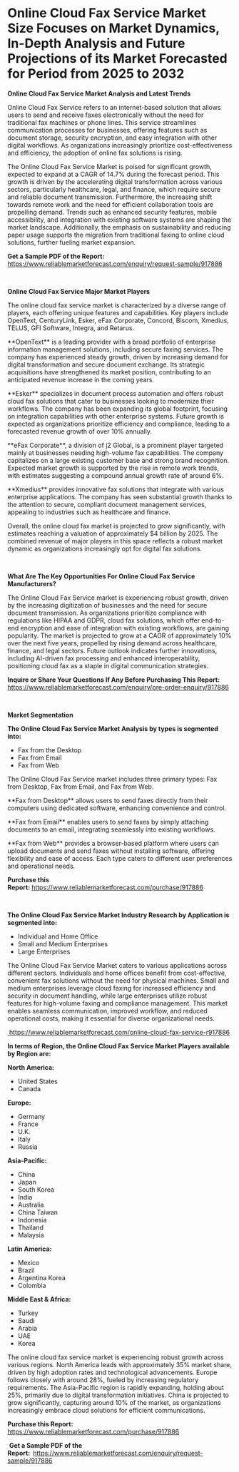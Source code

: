 <p><h1>Online Cloud Fax Service Market Size Focuses on Market Dynamics, In-Depth Analysis and Future Projections of its Market Forecasted for Period from 2025 to 2032</h1></p><p><strong>Online Cloud Fax Service Market Analysis and Latest Trends</strong></p>
<p><p>Online Cloud Fax Service refers to an internet-based solution that allows users to send and receive faxes electronically without the need for traditional fax machines or phone lines. This service streamlines communication processes for businesses, offering features such as document storage, security encryption, and easy integration with other digital workflows. As organizations increasingly prioritize cost-effectiveness and efficiency, the adoption of online fax solutions is rising.</p><p>The Online Cloud Fax Service Market is poised for significant growth, expected to expand at a CAGR of 14.7% during the forecast period. This growth is driven by the accelerating digital transformation across various sectors, particularly healthcare, legal, and finance, which require secure and reliable document transmission. Furthermore, the increasing shift towards remote work and the need for efficient collaboration tools are propelling demand. Trends such as enhanced security features, mobile accessibility, and integration with existing software systems are shaping the market landscape. Additionally, the emphasis on sustainability and reducing paper usage supports the migration from traditional faxing to online cloud solutions, further fueling market expansion.</p></p>
<p><strong>Get a Sample PDF of the Report:&nbsp;</strong> <a href="https://www.reliablemarketforecast.com/enquiry/request-sample/917886?utm_campaign=2450&utm_medium=2&utm_source=Github&utm_content=ia&utm_term=18042025&utm_id=online-cloud-fax-service">https://www.reliablemarketforecast.com/enquiry/request-sample/917886</a></p>
<p>&nbsp;</p>
<p><strong>Online Cloud Fax Service Major Market Players</strong></p>
<p><p>The online cloud fax service market is characterized by a diverse range of players, each offering unique features and capabilities. Key players include OpenText, CenturyLink, Esker, eFax Corporate, Concord, Biscom, Xmedius, TELUS, GFI Software, Integra, and Retarus.</p><p>**OpenText** is a leading provider with a broad portfolio of enterprise information management solutions, including secure faxing services. The company has experienced steady growth, driven by increasing demand for digital transformation and secure document exchange. Its strategic acquisitions have strengthened its market position, contributing to an anticipated revenue increase in the coming years.</p><p>**Esker** specializes in document process automation and offers robust cloud fax solutions that cater to businesses looking to modernize their workflows. The company has been expanding its global footprint, focusing on integration capabilities with other enterprise systems. Future growth is expected as organizations prioritize efficiency and compliance, leading to a forecasted revenue growth of over 10% annually.</p><p>**eFax Corporate**, a division of j2 Global, is a prominent player targeted mainly at businesses needing high-volume fax capabilities. The company capitalizes on a large existing customer base and strong brand recognition. Expected market growth is supported by the rise in remote work trends, with estimates suggesting a compound annual growth rate of around 6%.</p><p>**Xmedius** provides innovative fax solutions that integrate with various enterprise applications. The company has seen substantial growth thanks to the attention to secure, compliant document management services, appealing to industries such as healthcare and finance.</p><p>Overall, the online cloud fax market is projected to grow significantly, with estimates reaching a valuation of approximately $4 billion by 2025. The combined revenue of major players in this space reflects a robust market dynamic as organizations increasingly opt for digital fax solutions.</p></p>
<p>&nbsp;</p>
<p><strong>What Are The Key Opportunities For Online Cloud Fax Service Manufacturers?</strong></p>
<p><p>The Online Cloud Fax Service market is experiencing robust growth, driven by the increasing digitization of businesses and the need for secure document transmission. As organizations prioritize compliance with regulations like HIPAA and GDPR, cloud fax solutions, which offer end-to-end encryption and ease of integration with existing workflows, are gaining popularity. The market is projected to grow at a CAGR of approximately 10% over the next five years, propelled by rising demand across healthcare, finance, and legal sectors. Future outlook indicates further innovations, including AI-driven fax processing and enhanced interoperability, positioning cloud fax as a staple in digital communication strategies.</p></p>
<p><strong>Inquire or Share Your Questions If Any Before Purchasing This Report:</strong> <a href="https://www.reliablemarketforecast.com/enquiry/pre-order-enquiry/917886?utm_campaign=2450&utm_medium=2&utm_source=Github&utm_content=ia&utm_term=18042025&utm_id=online-cloud-fax-service">https://www.reliablemarketforecast.com/enquiry/pre-order-enquiry/917886</a></p>
<p>&nbsp;</p>
<p><strong>Market Segmentation</strong></p>
<p><strong>The Online Cloud Fax Service Market Analysis by types is segmented into:</strong></p>
<p><ul><li>Fax from the Desktop</li><li>Fax from Email</li><li>Fax from Web</li></ul></p>
<p><p>The Online Cloud Fax Service market includes three primary types: Fax from Desktop, Fax from Email, and Fax from Web. </p><p>**Fax from Desktop** allows users to send faxes directly from their computers using dedicated software, enhancing convenience and control. </p><p>**Fax from Email** enables users to send faxes by simply attaching documents to an email, integrating seamlessly into existing workflows. </p><p>**Fax from Web** provides a browser-based platform where users can upload documents and send faxes without installing software, offering flexibility and ease of access. Each type caters to different user preferences and operational needs.</p></p>
<p><strong>Purchase this Report:&nbsp;</strong><a href="https://www.reliablemarketforecast.com/purchase/917886?utm_campaign=2450&utm_medium=2&utm_source=Github&utm_content=ia&utm_term=18042025&utm_id=online-cloud-fax-service">https://www.reliablemarketforecast.com/purchase/917886</a></p>
<p>&nbsp;</p>
<p><strong>The Online Cloud Fax Service Market Industry Research by Application is segmented into:</strong></p>
<p><ul><li>Individual and Home Office</li><li>Small and Medium Enterprises</li><li>Large Enterprises</li></ul></p>
<p><p>The Online Cloud Fax Service Market caters to various applications across different sectors. Individuals and home offices benefit from cost-effective, convenient fax solutions without the need for physical machines. Small and medium enterprises leverage cloud faxing for increased efficiency and security in document handling, while large enterprises utilize robust features for high-volume faxing and compliance management. This market enables seamless communication, improved workflow, and reduced operational costs, making it essential for diverse organizational needs.</p></p>
<p><a href="https://www.reliablemarketforecast.com/online-cloud-fax-service-r917886?utm_campaign=2450&utm_medium=2&utm_source=Github&utm_content=ia&utm_term=18042025&utm_id=online-cloud-fax-service">&nbsp;https://www.reliablemarketforecast.com/online-cloud-fax-service-r917886</a></p>
<p><strong>In terms of Region, the Online Cloud Fax Service Market Players available by Region are:</strong></p>
<p>
    <p> <strong> North America: </strong>
        <ul>
            <li>United States</li>
            <li>Canada</li>
        </ul>
        </p> 
    <p> <strong> Europe: </strong>
        <ul>
            <li>Germany</li>
            <li>France</li>
            <li>U.K.</li>
            <li>Italy</li>
            <li>Russia</li>
        </ul>
        </p> 
    <p> <strong> Asia-Pacific: </strong>
        <ul>
            <li>China</li>
            <li>Japan</li>
            <li>South Korea</li>
            <li>India</li>
            <li>Australia</li>
            <li>China Taiwan</li>
            <li>Indonesia</li>
            <li>Thailand</li>
            <li>Malaysia</li>
        </ul>
        </p> 
    <p> <strong> Latin America: </strong>
        <ul>
            <li>Mexico</li>
            <li>Brazil</li>
            <li>Argentina Korea</li>
            <li>Colombia</li>
        </ul>
        </p> 
    <p> <strong> Middle East & Africa: </strong>
        <ul>
            <li>Turkey</li>
            <li>Saudi</li>
            <li>Arabia</li>
            <li>UAE</li>
            <li>Korea</li>
        </ul>
    </p>
    </p>
<p><p>The online cloud fax service market is experiencing robust growth across various regions. North America leads with approximately 35% market share, driven by high adoption rates and technological advancements. Europe follows closely with around 28%, fueled by increasing regulatory requirements. The Asia-Pacific region is rapidly expanding, holding about 25%, primarily due to digital transformation initiatives. China is projected to grow significantly, capturing around 10% of the market, as organizations increasingly embrace cloud solutions for efficient communications.</p></p>
<p><strong>Purchase this Report: </strong><a href="https://www.reliablemarketforecast.com/purchase/917886?utm_campaign=2450&utm_medium=2&utm_source=Github&utm_content=ia&utm_term=18042025&utm_id=online-cloud-fax-service">https://www.reliablemarketforecast.com/purchase/917886</a></p>
<p>&nbsp;<strong>Get a Sample PDF of the Report:&nbsp;&nbsp;</strong><a href="https://www.reliablemarketforecast.com/enquiry/request-sample/917886?utm_campaign=2450&utm_medium=2&utm_source=Github&utm_content=ia&utm_term=18042025&utm_id=online-cloud-fax-service">https://www.reliablemarketforecast.com/enquiry/request-sample/917886</a></p>
<p><strong></strong></p>
<p><p></p><p></p><p></p></p>